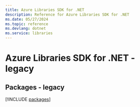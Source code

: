 ```yaml
---
title: Azure Libraries SDK for .NET
description: Reference for Azure Libraries SDK for .NET
ms.date: 05/27/2024
ms.topic: reference
ms.devlang: dotnet
ms.service: libraries
---
```

# Azure Libraries SDK for .NET - legacy
## Packages - legacy
[!INCLUDE [packages](libraries-index.md)]